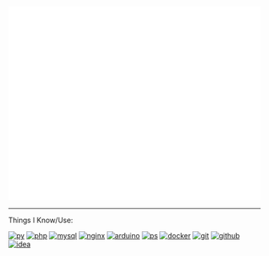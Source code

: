 <picture>
  <img src="/github-metrics.svg" alt="Metrics">
</picture>

___
Things I Know/Use:

[![py](https://skillicons.dev/icons?i=py)](https://www.python.org/)
[![php](https://skillicons.dev/icons?i=php)](https://www.php.net/)
[![mysql](https://skillicons.dev/icons?i=mysql)](https://www.mysql.com/)
[![nginx](https://skillicons.dev/icons?i=nginx)](https://www.nginx.com/)
[![arduino](https://skillicons.dev/icons?i=arduino)](https://www.arduino.cc/)
[![ps](https://skillicons.dev/icons?i=ps)](https://www.adobe.com/products/photoshop.html)
[![docker](https://skillicons.dev/icons?i=docker)](https://www.docker.com/)
[![git](https://skillicons.dev/icons?i=git)](https://git-scm.com/)
[![github](https://skillicons.dev/icons?i=github)](https://github.com/)
[![idea](https://skillicons.dev/icons?i=idea)](https://www.jetbrains.com/)
